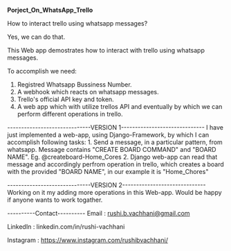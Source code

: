 ********************Porject_On_WhatsApp_Trello********************

How to interact trello using whatsapp messages?

Yes, we can do that.

This Web app demostrates how to interact with trello using whatsapp messages.

To accomplish we need:

1. Registred Whatsapp Bussiness Number.
2. A webhook which reacts on whatsapp messages.
3. Trello's official API key and token.
4. A web app which with utilize trellos API and eventually by which we can perform different operations in trello.

------------------------------VERSION 1------------------------------
I have just implemented a web-app, using Django-Framework, by which I can accomplish following tasks:
		1. Send a message, in a particular pattern, from whatsapp. Message contains "CREATE BOARD COMMAND" and "BOARD NAME". Eg. @createboard-Home_Cores
		2. Django web-app can read that message and accordingly perfrom operation in trello, which creates a board with the provided "BOARD NAME", in our example it is "Home_Chores"



------------------------------VERSION 2------------------------------
Working on it my adding more operations in this Web-app. Would be happy if anyone wants to work togather.






----------Contact----------
Email : rushi.b.vachhani@gmail.com

LinkedIn : linkedin.com/in/rushi-vachhani

Instagram : https://www.instagram.com/rushibvachhani/
